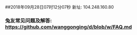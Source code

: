 ##2018年09月28日07时12分07秒 新址: 104.248.160.80
### 兔友常见问题及解答: https://github.com/wanggonging/d/blob/w/FAQ.md
